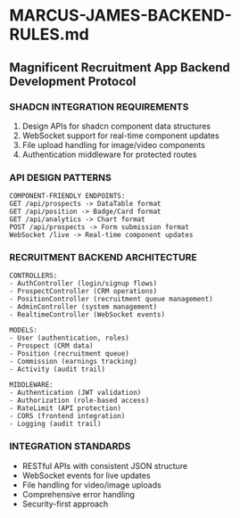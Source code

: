 # MARCUS-JAMES-BACKEND-RULES.md
## Magnificent Recruitment App Backend Development Protocol

### SHADCN INTEGRATION REQUIREMENTS
1. Design APIs for shadcn component data structures
2. WebSocket support for real-time component updates
3. File upload handling for image/video components
4. Authentication middleware for protected routes

### API DESIGN PATTERNS
```
COMPONENT-FRIENDLY ENDPOINTS:
GET /api/prospects -> DataTable format
GET /api/position -> Badge/Card format  
GET /api/analytics -> Chart format
POST /api/prospects -> Form submission format
WebSocket /live -> Real-time component updates
```

### RECRUITMENT BACKEND ARCHITECTURE
```
CONTROLLERS:
- AuthController (login/signup flows)
- ProspectController (CRM operations)
- PositionController (recruitment queue management)
- AdminController (system management)
- RealtimeController (WebSocket events)

MODELS:
- User (authentication, roles)
- Prospect (CRM data)
- Position (recruitment queue)
- Commission (earnings tracking)
- Activity (audit trail)

MIDDLEWARE:
- Authentication (JWT validation)
- Authorization (role-based access)
- RateLimit (API protection)
- CORS (frontend integration)
- Logging (audit trail)
```

### INTEGRATION STANDARDS
- RESTful APIs with consistent JSON structure
- WebSocket events for live updates
- File handling for video/image uploads
- Comprehensive error handling
- Security-first approach
